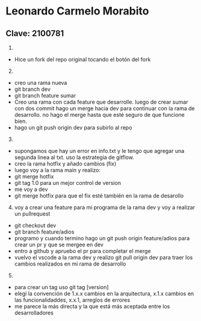 # Leonardo Carmelo Morabito
## Clave: 2100781


1.
* Hice un fork del repo original tocando el botón del fork 
2.
* creo una rama nueva
* git branch dev
* git branch feature sumar
* Creo una rama con cada feature que desarrolle. luego de crear sumar con dos commit hago un merge hacia dev para continuar con la rama de desarrollo. no hago el merge hasta que esté seguro de que funcione bien.
* hago un git push origin dev para subirlo al repo 

3. 
* supongamos que hay un error en info.txt y le tengo que agregar una segunda linea al txt. uso la estrategia de gitflow.
* creo la rama hotfix y añado cambios (fix)
* luego voy a la rama main y realizo:
* git merge hotfix
* git tag 1.0 para un mejor control de version
* me voy a dev
* git merge hotfix para que el fix esté también en la rama de desarollo

4. voy a crear una feature para mi programa de la rama dev y voy a realizar un pullrequest
* git checkout dev
* git branch feature/adios
* programo y cuando termino hago un git push origin feature/adios para crear un pr y que se mergee en dev
* entro a github y apruebo el pr para completar el merge
* vuelvo el vscode a la rama dev y realizo git pull origin dev para traer los cambios realizados en mi rama de desarrollo

5.
* para crear un tag uso git tag [version]
* elegí la convención de 1.x.x cambios en la arquitectura, x.1.x cambios en las funcionalidaddes, x.x.1, arreglos de errores
* me parece la más directa y la que está más aceptada entre los desarrolladores